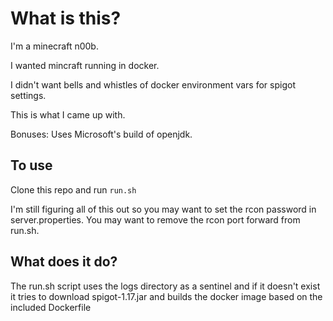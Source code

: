 # What is this?

I'm a minecraft n00b.

I wanted mincraft running in docker.

I didn't want bells and whistles of docker environment vars for spigot settings.

This is what I came up with.

Bonuses: Uses Microsoft's build of openjdk.

## To use

Clone this repo and run `run.sh`

I'm still figuring all of this out so you may want to set the rcon password in server.properties. You may want to remove the rcon port forward from run.sh.

## What does it do?

The run.sh script uses the logs directory as a sentinel and if it doesn't exist it tries to download spigot-1.17.jar and builds the docker image based on the included Dockerfile

